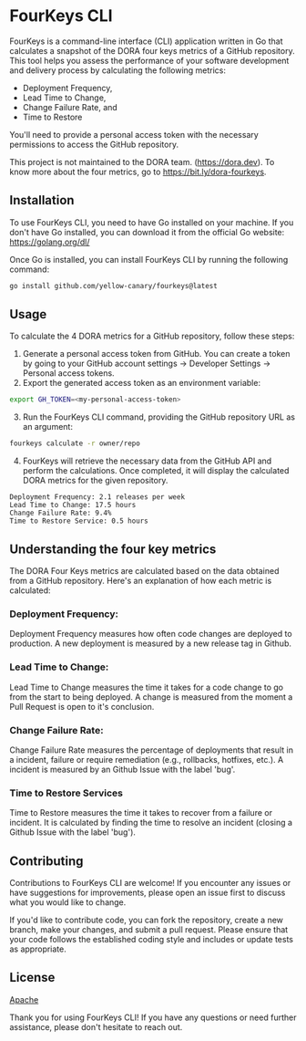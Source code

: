 # FourKeys CLI

FourKeys is a command-line interface (CLI) application written in Go that calculates a snapshot of the DORA four keys metrics of a GitHub repository. This tool helps you assess the performance of your software development and delivery process by calculating the following metrics:
* Deployment Frequency, 
* Lead Time to Change, 
* Change Failure Rate, and 
* Time to Restore

You'll need to provide a personal access token with the necessary permissions to access the GitHub repository.

This project is not maintained to the DORA team. (https://dora.dev).
To know more about the four metrics, go to https://bit.ly/dora-fourkeys.

## Installation

To use FourKeys CLI, you need to have Go installed on your machine. If you don't have Go installed, you can download it from the official Go website: https://golang.org/dl/

Once Go is installed, you can install FourKeys CLI by running the following command:
```bash
go install github.com/yellow-canary/fourkeys@latest
```

## Usage

To calculate the 4 DORA metrics for a GitHub repository, follow these steps:

1. Generate a personal access token from GitHub. You can create a token by going to your GitHub account settings -> Developer Settings -> Personal access tokens.
2. Export the generated access token as an environment variable:
```bash
export GH_TOKEN=<my-personal-access-token>
```

3. Run the FourKeys CLI command, providing the GitHub repository URL as an argument:

```bash
fourkeys calculate -r owner/repo
```
4. FourKeys will retrieve the necessary data from the GitHub API and perform the calculations. Once completed, it will display the calculated DORA metrics for the given repository.

```
Deployment Frequency: 2.1 releases per week
Lead Time to Change: 17.5 hours
Change Failure Rate: 9.4%
Time to Restore Service: 0.5 hours
```
## Understanding the four key metrics

The DORA Four Keys metrics are calculated based on the data obtained from a GitHub repository. Here's an explanation of how each metric is calculated:

### Deployment Frequency:
Deployment Frequency measures how often code changes are deployed to production. A new deployment is measured by a new release tag in Github.

### Lead Time to Change:
Lead Time to Change measures the time it takes for a code change to go from the start to being deployed. A change is measured from the moment a Pull Request is open to it's conclusion.

### Change Failure Rate: 
Change Failure Rate measures the percentage of deployments that result in a incident, failure or require remediation (e.g., rollbacks, hotfixes, etc.). A incident is measured by an Github Issue with the label 'bug'. 

### Time to Restore Services
Time to Restore measures the time it takes to recover from a failure or incident. It is calculated by finding the time to resolve an incident (closing a Github Issue with the label 'bug'). 

## Contributing

Contributions to FourKeys CLI are welcome! If you encounter any issues or have suggestions for improvements, please open an issue first to discuss what you would like to change.

If you'd like to contribute code, you can fork the repository, create a new branch, make your changes, and submit a pull request. Please ensure that your code follows the established coding style and includes or update tests as appropriate.

## License

[Apache](http://www.apache.org/licenses/LICENSE-2.0)

Thank you for using FourKeys CLI! If you have any questions or need further assistance, please don't hesitate to reach out.